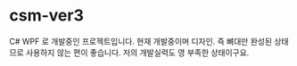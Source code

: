 csm-ver3
========
C# WPF 로 개발중인 프로젝트입니다.
현재 개발중이며 디자인. 즉 뼈대만 완성된 상태므로 사용하지 않는 편이 좋습니다.
저의 개발실력도 영 부족한 상태이구요.
